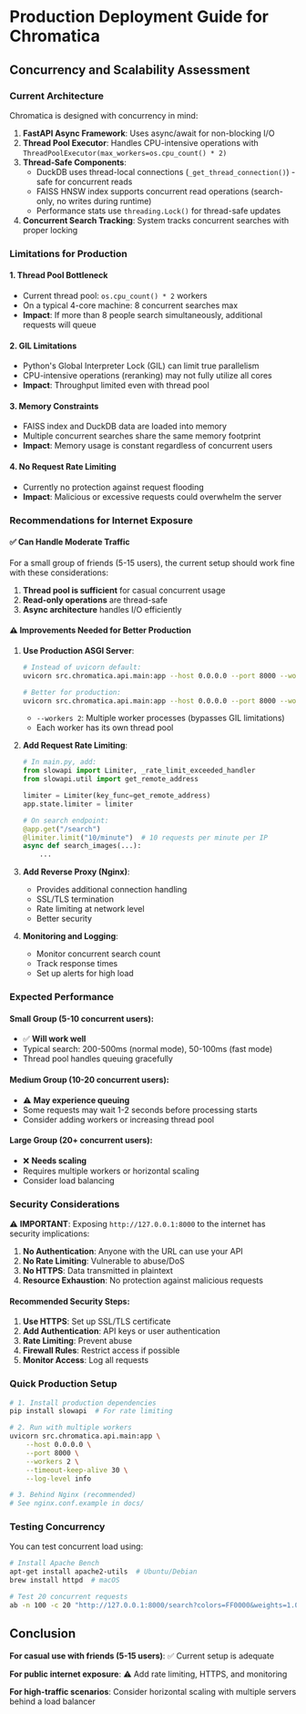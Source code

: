 # Production Deployment Guide for Chromatica

## Concurrency and Scalability Assessment

### Current Architecture

Chromatica is designed with concurrency in mind:

1. **FastAPI Async Framework**: Uses async/await for non-blocking I/O
2. **Thread Pool Executor**: Handles CPU-intensive operations with `ThreadPoolExecutor(max_workers=os.cpu_count() * 2)`
3. **Thread-Safe Components**:
   - DuckDB uses thread-local connections (`_get_thread_connection()`) - safe for concurrent reads
   - FAISS HNSW index supports concurrent read operations (search-only, no writes during runtime)
   - Performance stats use `threading.Lock()` for thread-safe updates
4. **Concurrent Search Tracking**: System tracks concurrent searches with proper locking

### Limitations for Production

#### 1. **Thread Pool Bottleneck**
- Current thread pool: `os.cpu_count() * 2` workers
- On a typical 4-core machine: 8 concurrent searches max
- **Impact**: If more than 8 people search simultaneously, additional requests will queue

#### 2. **GIL Limitations**
- Python's Global Interpreter Lock (GIL) can limit true parallelism
- CPU-intensive operations (reranking) may not fully utilize all cores
- **Impact**: Throughput limited even with thread pool

#### 3. **Memory Constraints**
- FAISS index and DuckDB data are loaded into memory
- Multiple concurrent searches share the same memory footprint
- **Impact**: Memory usage is constant regardless of concurrent users

#### 4. **No Request Rate Limiting**
- Currently no protection against request flooding
- **Impact**: Malicious or excessive requests could overwhelm the server

### Recommendations for Internet Exposure

#### ✅ **Can Handle Moderate Traffic**
For a small group of friends (5-15 users), the current setup should work fine with these considerations:

1. **Thread pool is sufficient** for casual concurrent usage
2. **Read-only operations** are thread-safe
3. **Async architecture** handles I/O efficiently

#### ⚠️ **Improvements Needed for Better Production**

1. **Use Production ASGI Server**:
   ```bash
   # Instead of uvicorn default:
   uvicorn src.chromatica.api.main:app --host 0.0.0.0 --port 8000 --workers 1
   
   # Better for production:
   uvicorn src.chromatica.api.main:app --host 0.0.0.0 --port 8000 --workers 2 --timeout-keep-alive 30
   ```
   - `--workers 2`: Multiple worker processes (bypasses GIL limitations)
   - Each worker has its own thread pool

2. **Add Request Rate Limiting**:
   ```python
   # In main.py, add:
   from slowapi import Limiter, _rate_limit_exceeded_handler
   from slowapi.util import get_remote_address
   
   limiter = Limiter(key_func=get_remote_address)
   app.state.limiter = limiter
   
   # On search endpoint:
   @app.get("/search")
   @limiter.limit("10/minute")  # 10 requests per minute per IP
   async def search_images(...):
       ...
   ```

3. **Add Reverse Proxy (Nginx)**:
   - Provides additional connection handling
   - SSL/TLS termination
   - Rate limiting at network level
   - Better security

4. **Monitoring and Logging**:
   - Monitor concurrent search count
   - Track response times
   - Set up alerts for high load

### Expected Performance

#### Small Group (5-10 concurrent users):
- ✅ **Will work well**
- Typical search: 200-500ms (normal mode), 50-100ms (fast mode)
- Thread pool handles queuing gracefully

#### Medium Group (10-20 concurrent users):
- ⚠️ **May experience queuing**
- Some requests may wait 1-2 seconds before processing starts
- Consider adding workers or increasing thread pool

#### Large Group (20+ concurrent users):
- ❌ **Needs scaling**
- Requires multiple workers or horizontal scaling
- Consider load balancing

### Security Considerations

⚠️ **IMPORTANT**: Exposing `http://127.0.0.1:8000` to the internet has security implications:

1. **No Authentication**: Anyone with the URL can use your API
2. **No Rate Limiting**: Vulnerable to abuse/DoS
3. **No HTTPS**: Data transmitted in plaintext
4. **Resource Exhaustion**: No protection against malicious requests

#### Recommended Security Steps:

1. **Use HTTPS**: Set up SSL/TLS certificate
2. **Add Authentication**: API keys or user authentication
3. **Rate Limiting**: Prevent abuse
4. **Firewall Rules**: Restrict access if possible
5. **Monitor Access**: Log all requests

### Quick Production Setup

```bash
# 1. Install production dependencies
pip install slowapi  # For rate limiting

# 2. Run with multiple workers
uvicorn src.chromatica.api.main:app \
    --host 0.0.0.0 \
    --port 8000 \
    --workers 2 \
    --timeout-keep-alive 30 \
    --log-level info

# 3. Behind Nginx (recommended)
# See nginx.conf.example in docs/
```

### Testing Concurrency

You can test concurrent load using:
```bash
# Install Apache Bench
apt-get install apache2-utils  # Ubuntu/Debian
brew install httpd  # macOS

# Test 20 concurrent requests
ab -n 100 -c 20 "http://127.0.0.1:8000/search?colors=FF0000&weights=1.0&k=10&fast_mode=true"
```

## Conclusion

**For casual use with friends (5-15 users)**: ✅ Current setup is adequate

**For public internet exposure**: ⚠️ Add rate limiting, HTTPS, and monitoring

**For high-traffic scenarios**: Consider horizontal scaling with multiple servers behind a load balancer

